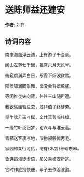 # 送陈师益还建安

**作者**: 刘弇

## 诗词内容

南来海舶浮云涛，上有游子千金豪。

闽山左转七千里，挂席六月天风号。

俯窥虞渊弄白日，彤霞下烁波欲熬。

阳侯啸澜罔象舞，出没金背嬉鲸鳌。

等闲推徙失向背，往往三山随所遭。

我欲惩幽验荒忽，脱非值子终徒劳。

吴牛喘月玉斗摇，金井芙蓉啼桔槹。

一缘竹叶泛归梦，别兴斗与淮云高。

青蘋送客凄凉地，节物骎骎惊两毛。

家园柿栗行可拾，况有{禾罢}䅉蟠东皋。

鲁连蹈海徒虚语，尼父乘槎安所逃。

它时作底投快便，与子去作沧波遨。

